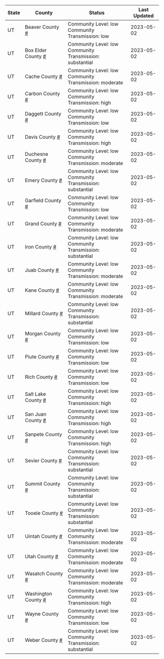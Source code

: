State | County | Status | Last Updated
--- | --- | --- | --- 
UT | Beaver County <a href="#beaver_county">#</a> | <a name="beaver_county"></a>Community Level: low<br/>Community Transmission: low | 2023-05-02
UT | Box Elder County <a href="#box_elder_county">#</a> | <a name="box_elder_county"></a>Community Level: low<br/>Community Transmission: substantial | 2023-05-02
UT | Cache County <a href="#cache_county">#</a> | <a name="cache_county"></a>Community Level: low<br/>Community Transmission: moderate | 2023-05-02
UT | Carbon County <a href="#carbon_county">#</a> | <a name="carbon_county"></a>Community Level: low<br/>Community Transmission: high | 2023-05-02
UT | Daggett County <a href="#daggett_county">#</a> | <a name="daggett_county"></a>Community Level: low<br/>Community Transmission: low | 2023-05-02
UT | Davis County <a href="#davis_county">#</a> | <a name="davis_county"></a>Community Level: low<br/>Community Transmission: high | 2023-05-02
UT | Duchesne County <a href="#duchesne_county">#</a> | <a name="duchesne_county"></a>Community Level: low<br/>Community Transmission: moderate | 2023-05-02
UT | Emery County <a href="#emery_county">#</a> | <a name="emery_county"></a>Community Level: low<br/>Community Transmission: substantial | 2023-05-02
UT | Garfield County <a href="#garfield_county">#</a> | <a name="garfield_county"></a>Community Level: low<br/>Community Transmission: low | 2023-05-02
UT | Grand County <a href="#grand_county">#</a> | <a name="grand_county"></a>Community Level: low<br/>Community Transmission: moderate | 2023-05-02
UT | Iron County <a href="#iron_county">#</a> | <a name="iron_county"></a>Community Level: low<br/>Community Transmission: substantial | 2023-05-02
UT | Juab County <a href="#juab_county">#</a> | <a name="juab_county"></a>Community Level: low<br/>Community Transmission: moderate | 2023-05-02
UT | Kane County <a href="#kane_county">#</a> | <a name="kane_county"></a>Community Level: low<br/>Community Transmission: moderate | 2023-05-02
UT | Millard County <a href="#millard_county">#</a> | <a name="millard_county"></a>Community Level: low<br/>Community Transmission: substantial | 2023-05-02
UT | Morgan County <a href="#morgan_county">#</a> | <a name="morgan_county"></a>Community Level: low<br/>Community Transmission: low | 2023-05-02
UT | Piute County <a href="#piute_county">#</a> | <a name="piute_county"></a>Community Level: low<br/>Community Transmission: low | 2023-05-02
UT | Rich County <a href="#rich_county">#</a> | <a name="rich_county"></a>Community Level: low<br/>Community Transmission: low | 2023-05-02
UT | Salt Lake County <a href="#salt_lake_county">#</a> | <a name="salt_lake_county"></a>Community Level: low<br/>Community Transmission: high | 2023-05-02
UT | San Juan County <a href="#san_juan_county">#</a> | <a name="san_juan_county"></a>Community Level: low<br/>Community Transmission: high | 2023-05-02
UT | Sanpete County <a href="#sanpete_county">#</a> | <a name="sanpete_county"></a>Community Level: low<br/>Community Transmission: high | 2023-05-02
UT | Sevier County <a href="#sevier_county">#</a> | <a name="sevier_county"></a>Community Level: low<br/>Community Transmission: substantial | 2023-05-02
UT | Summit County <a href="#summit_county">#</a> | <a name="summit_county"></a>Community Level: low<br/>Community Transmission: substantial | 2023-05-02
UT | Tooele County <a href="#tooele_county">#</a> | <a name="tooele_county"></a>Community Level: low<br/>Community Transmission: substantial | 2023-05-02
UT | Uintah County <a href="#uintah_county">#</a> | <a name="uintah_county"></a>Community Level: low<br/>Community Transmission: moderate | 2023-05-02
UT | Utah County <a href="#utah_county">#</a> | <a name="utah_county"></a>Community Level: low<br/>Community Transmission: moderate | 2023-05-02
UT | Wasatch County <a href="#wasatch_county">#</a> | <a name="wasatch_county"></a>Community Level: low<br/>Community Transmission: moderate | 2023-05-02
UT | Washington County <a href="#washington_county">#</a> | <a name="washington_county"></a>Community Level: low<br/>Community Transmission: high | 2023-05-02
UT | Wayne County <a href="#wayne_county">#</a> | <a name="wayne_county"></a>Community Level: low<br/>Community Transmission: low | 2023-05-02
UT | Weber County <a href="#weber_county">#</a> | <a name="weber_county"></a>Community Level: low<br/>Community Transmission: substantial | 2023-05-02
